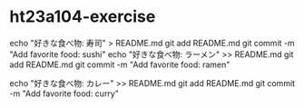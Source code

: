 # ht23a104-exercise
echo "好きな食べ物: 寿司" > README.md
git add README.md
git commit -m "Add favorite food: sushi"
echo "好きな食べ物: ラーメン" >> README.md
git add README.md
git commit -m "Add favorite food: ramen"

echo "好きな食べ物: カレー" >> README.md
git add README.md
git commit -m "Add favorite food: curry"
